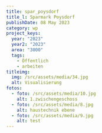 ```yaml
---
title: spar_poysdorf
title_l: Sparmark Poysdorf
publishDate: 08 May 2023
category: wp
project_keys:
  year: "2023"
  year2: "2023"
  area: "3000"
  tags:
    - Öffentlich
    - arbeiten
titleimg:
  img: /src/assets/media/34.jpg
  alt: Visualisierung
fotos:
  - foto: /src/assets/media/10.jpg
    alt: 1.zwischengeschoss
  - foto: /src/assets/media/8.jpg
    alt: haustechnik ebene
  - foto: /src/assets/media/9.jpg
    alt: test
---
```

